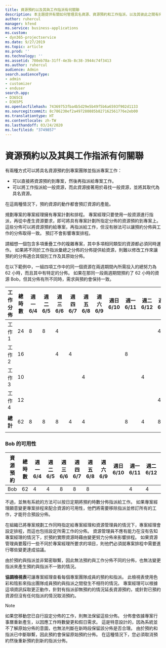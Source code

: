 ```yaml
---
title: 資源預約以及其與工作指派有何關聯
description: 本主題提供有關如何管理具名資源、資源預約和工作指派，以及其彼此之間有何關聯的資訊。
author: ruhercul
manager: kfend
ms.service: business-applications
ms.custom:
- dyn365-projectservice
ms.date: 9/27/2019
ms.topic: article
ms.prod: ''
ms.technology: ''
ms.assetid: 700eb78a-31ff-4e3b-8c38-3944c74f3413
ms.author: ruhercul
audience: Admin
search.audienceType:
- admin
- customizer
- enduser
search.app:
- D365CE
- D365PS
ms.openlocfilehash: 74369753fba4b5d29e5b49f5b6a6593f902d1133
ms.sourcegitcommit: 8c786230ef2a497280885b827162561776e2eb00
ms.translationtype: HT
ms.contentlocale: zh-TW
ms.lasthandoff: 03/24/2020
ms.locfileid: "3749857"
---
```

# <a name="resource-bookings-and-how-they-relate-to-task-assignments"></a>資源預約以及其與工作指派有何關聯


有兩種方式可以將具名資源預約到專案團隊並指派專案工作：

- 可以直接將資源預約到專案，然後再指派給專案工作。
- 可以將工作指派給一般資源，而此資源接著用於尋找一般資源，並將其取代為具名資源。 

在這兩種情況下，預約資源的動作都會預訂資源的產能。

規劃專案的專案經理擁有專案計劃和排程。 專案經理只要使用一般資源進行指派，再從中產生資源要求，即可將具有專案計劃所指定分佈的資源預約到專案上。 這些分佈可以將資源預約給專案，再指派給工作，但沒有辦法可以讓預約分佈與工作的分佈取得一致。 預訂不會影響專案排程。

請細想一個包含多項重疊工作的複雜專案，其中多項相同類型的資源都必須同時運作。 如果將不同於工作指派彙總之分佈的分佈提供給資源，則難以修改工作來讓預約的分佈適合其個別工作及其原始分佈。

在以下範例中，一組四項工作中的同一個資源在兩週期間內所需投入的總努力為 62 小時，而且其中有特定的分佈。 如果在那同一段兩週期間預約了 62 小時的資源 Bob，但其分佈有所不同時，需求與預約會保持一致。

| **工作分佈**    | **總時數** | 週一 6/4 | 週二 6/5 | 週三 6/6 | 週四 6/7 | 週五 6/8 | 週六 6/9 | 週日 6/10 | 週一 6/11 | 週二 6/12 | 週三 6/13 | 週四 6/14 | 週五 6/15 |
|----------------------|-----------------|--------|--------|--------|--------|--------|--------|---------|---------|---------|---------|---------|---------|
| 工作 1               | 24              | 8      | 8      | 4      |        |        |        |         |         |         | 4       |         |         |
| 工作 2               | 16              |        |        | 4      | 4      |        |        |         | 8       |         |         |         |         |
| 工作 3               | 10              |        |        |        |        | 4      |        |         |         | 4       |         | 2       |         |
| 工作 4               | 12              |        |        |        |        |        |        |         |         |         | 4       |         | 8       |
|                      |                 |        |        |        |        |        |        |         |         |         |         |         |         |
| **總計**           | 62              | 8      | 8      | 8      | 4      | 4      |        |         | 8       | 4       | 8       | 2       | 8       |
|                      |                 |        |        |        |        |        |        |         |         |         |         |

### <a name="bobs-availability"></a>Bob 的可用性
| **資源預約** | **總時數** | 週一 6/4 | 週二 6/5 | 週三 6/6 | 週四 6/7 | 週五 6/8 | 週六 6/9 | 週日 6/10 | 週一 6/11 | 週二 6/12 | 週三 6/13 | 週四 6/14 | 週五 6/15 |
|------------------------|-----------------|--------|--------|--------|--------|--------|--------|---------|---------|---------|---------|---------|---------|
| Bob                    | 62              | 4      | 4      | 8      | 8      | 8      |        |         | 4       | 4       | 8       | 8       | 6       |

不過，並無有系統的方法可以按日定期將預約時數分佈指派給工作。 如果專案經理願意變更專案排程來配合資源的可用性，他們將需要移除指派並修訂所有的工作，才能符合預設分佈。

在組織已將專案規劃工作同時指定給專案經理和資源管理員的情況下，專案經理會設定排程，而這也包括設定所需工作的分佈。 資源管理員不應有能力在沒有告知專案經理的情況下，於預約實際資源時藉由變更努力分佈來影響排程。 如果資源管理員要履行一些不同於專案經理所要求的項目，則他們必須就專案排程中需要進行哪些變更達成協議。

由於預約與指派並非緊密聯繫，因此無法預約與工作分佈不同的分佈，也無法變更指派來產生預約與指派不一致的情況。

**協調檢視表**可讓專案經理查看每個專案團隊成員的預約和指派。 此檢視表使用色彩和陰影來指出團隊成員預約與指派之間發生不相符的情況。 專案經理可以根據這項資訊採取更正動作，針對有指派卻無預約的情況延長資源預約，或針對已預約資源但沒有任何指派的情況取消預約。

> [!NOTE]
> 如果您移動您已自行設定分佈的工作，則無法保留這些分佈。 分佈會依據專案行事曆重新產生，以因應工作時數變更和假日需求。 這是特意設計的，因為系統並不了解原始分佈的意圖，也無法判斷在新時段保留該分佈是否合理。 由於預約和指派已中斷聯繫，因此預約會保留原始預約分佈。 在這種情況下，您必須取消預約然後重新預約到新的指派分佈。


